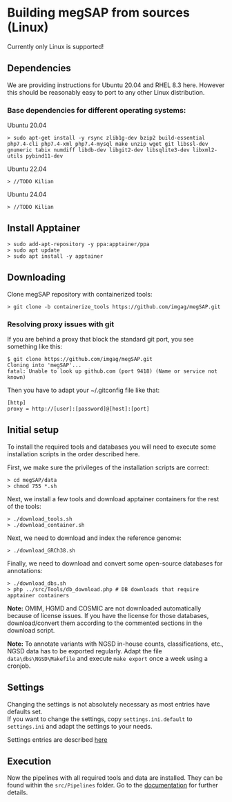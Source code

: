 # Building megSAP from sources (Linux)

Currently only Linux is supported!  

## Dependencies

We are providing instructions for Ubuntu 20.04 and RHEL 8.3 here. However this should be reasonably easy to port to any other Linux distribution.

### Base dependencies for different operating systems:

Ubuntu 20.04

	> sudo apt-get install -y rsync zlib1g-dev bzip2 build-essential php7.4-cli php7.4-xml php7.4-mysql make unzip wget git libssl-dev gnumeric tabix numdiff libdb-dev libgit2-dev libsqlite3-dev libxml2-utils pybind11-dev
    
Ubuntu 22.04

	> //TODO Kilian
    
Ubuntu 24.04

	> //TODO Kilian
    
## Install Apptainer

	> sudo add-apt-repository -y ppa:apptainer/ppa
	> sudo apt update
	> sudo apt install -y apptainer

## Downloading

Clone megSAP repository with containerized tools:

	> git clone -b containerize_tools https://github.com/imgag/megSAP.git

### Resolving proxy issues with git

If you are behind a proxy that block the standard git port, you see something like this:

    $ git clone https://github.com/imgag/megSAP.git
    Cloning into 'megSAP'...
    fatal: Unable to look up github.com (port 9418) (Name or service not known)

Then you have to adapt your ~/.gitconfig file like that:

    [http]
    proxy = http://[user]:[password]@[host]:[port]

## Initial setup

To install the required tools and databases you will need to execute some installation scripts in the order described here.

First, we make sure the privileges of the installation scripts are correct:

	> cd megSAP/data
	> chmod 755 *.sh

Next, we install a few tools and download apptainer containers for the rest of the tools:

	> ./download_tools.sh
	> ./download_container.sh

Next, we need to download and index the reference genome:
	
	> ./download_GRCh38.sh

Finally, we need to download and convert some open-source databases for annotations:

	> ./download_dbs.sh
	> php ../src/Tools/db_download.php # DB downloads that require apptainer containers

**Note:** OMIM, HGMD and COSMIC are not downloaded automatically because of license issues. If you have the license for those databases, download/convert them according to the commented sections in the download script.

**Note:** To annotate variants with NGSD in-house counts, classifications, etc., NGSD data has to be exported regularly. Adapt the file `data\dbs\NGSD\Makefile` and execute `make export` once a week using a cronjob.


## Settings

Changing the settings is not absolutely necessary as most entries have defaults set.  
If you want to change the settings, copy `settings.ini.default` to `settings.ini` and adapt the settings to your needs.  

Settings entries are described [here](settings.md)

## Execution

Now the pipelines with all required tools and data are installed. They can be found within the `src/Pipelines` folder. Go to the [documentation](../README.md) for further details.
